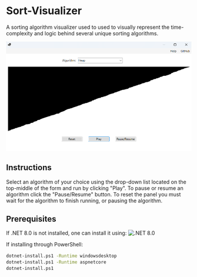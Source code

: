 # Sort-Visualizer

A sorting algorithm visualizer used to used to visually represent the time-complexity and logic behind several unique sorting algorithms.

![](github/Screenshot.png)

## Instructions
Select an algorithm of your choice using the drop-down list located on the top-middle of the form and run by clicking "Play".
To pause or resume an algorithm click the "Pause/Resume" button.
To reset the panel you must wait for the algorithm to finish running, or pausing the algorithm.

## Prerequisites
If .NET 8.0 is not installed, one can install it using: ![.NET 8.0](https://learn.microsoft.com/en-us/dotnet/core/install/windows#net-installer)

If installing through PowerShell:
```sh
dotnet-install.ps1 -Runtime windowsdesktop
dotnet-install.ps1 -Runtime aspnetcore
dotnet-install.ps1
```
